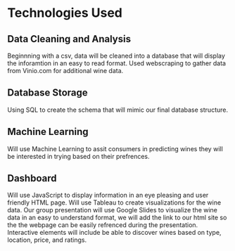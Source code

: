 # Technologies Used
## Data Cleaning and Analysis
Beginnning with a csv, data will be cleaned into a database that will display the inforamtion in an easy to read format.
Used webscraping to gather data from Vinio.com for additional wine data.

## Database Storage
Using SQL to create the schema that will mimic our final database structure.

## Machine Learning
Will use Machine Learning to assit consumers in predicting wines they will be interested in trying based on their prefrences. 

## Dashboard
Will use JavaScript to display information in an eye pleasing and user friendly HTML page. Will use Tableau to create visualizations for the wine data. Our group presentation will use Google Slides to visualize the wine data in an easy to understand format, we will add the link to our html site so the the webpage can be easily refrenced during the presentation.  Interactive elements will include be able to discover wines based on type, location, price, and ratings. 